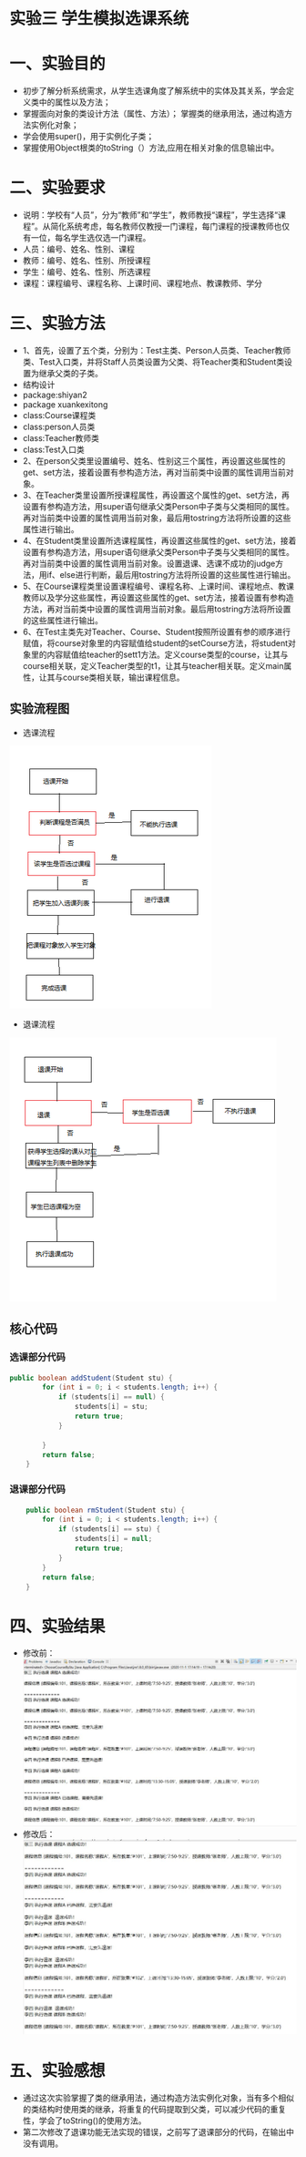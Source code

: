 # 实验三 学生模拟选课系统
# 一、实验目的 
* 初步了解分析系统需求，从学生选课角度了解系统中的实体及其关系，学会定义类中的属性以及方法； 
* 掌握面向对象的类设计方法（属性、方法）； 掌握类的继承用法，通过构造方法实例化对象； 
* 学会使用super()，用于实例化子类； 
* 掌握使用Object根类的toString（）方法,应用在相关对象的信息输出中。 
# 二、实验要求
* 说明：学校有“人员”，分为“教师”和“学生”，教师教授“课程”，学生选择“课程”。从简化系统考虑，每名教师仅教授一门课程，每门课程的授课教师也仅有一位，每名学生选仅选一门课程。
* 人员：编号、姓名、性别、课程
* 教师：编号、姓名、性别、所授课程
* 学生：编号、姓名、性别、所选课程
* 课程：课程编号、课程名称、上课时间、课程地点、教课教师、学分
# 三、实验方法
* 1、首先，设置了五个类，分别为：Test主类、Person人员类、Teacher教师类、Test入口类，并将Staff人员类设置为父类、将Teacher类和Student类设置为继承父类的子类。
* 结构设计
* package:shiyan2
* package xuankexitong
* class:Course课程类
* class:person人员类
* class:Teacher教师类
* class:Test入口类
* 2、在person父类里设置编号、姓名、性别这三个属性，再设置这些属性的get、set方法，接着设置有参构造方法，再对当前类中设置的属性调用当前对象。
* 3、在Teacher类里设置所授课程属性，再设置这个属性的get、set方法，再设置有参构造方法，用super语句继承父类Person中子类与父类相同的属性。 再对当前类中设置的属性调用当前对象，最后用tostring方法将所设置的这些属性进行输出。
* 4、在Student类里设置所选课程属性，再设置这些属性的get、set方法，接着设置有参构造方法，用super语句继承父类Person中子类与父类相同的属性。再对当前类中设置的属性调用当前对象。设置退课、选课不成功的judge方法，用if、else进行判断，最后用tostring方法将所设置的这些属性进行输出。
* 5、在Course课程类里设置课程编号、课程名称、上课时间、课程地点、教课教师以及学分这些属性，再设置这些属性的get、set方法，接着设置有参构造方法，再对当前类中设置的属性调用当前对象。最后用tostring方法将所设置的这些属性进行输出。
* 6、在Test主类先对Teacher、Course、Student按照所设置有参的顺序进行赋值，将course对象里的内容赋值给student的setCourse方法，将student对象里的内容赋值给teacher的sett1方法。定义course类型的course，让其与course相关联，定义Teacher类型的t1，让其与teacher相关联。定义main属性，让其与course类相关联，输出课程信息。 

## 实验流程图
* 选课流程

![2](https://github.com/wangjianwei-eng/java2/blob/main/src/%E9%80%89%E8%AF%BE%E6%B5%81%E7%A8%8B.png)
* 退课流程

![3](https://github.com/wangjianwei-eng/java2/blob/main/src/%E9%80%80%E8%AF%BE%E6%B5%81%E7%A8%8B.png)
## 核心代码
### 选课部分代码
```java
public boolean addStudent(Student stu) {
		for (int i = 0; i < students.length; i++) {
			if (students[i] == null) {
				students[i] = stu;
				return true;
			}

		}
		return false;
	}
 ```
### 退课部分代码
```java
	public boolean rmStudent(Student stu) {
		for (int i = 0; i < students.length; i++) {
			if (students[i] == stu) {
				students[i] = null;
				return true;
			}
		}
		return false;
	}
 ```
# 四、实验结果
* 修改前：
![1](https://github.com/wangjianwei-eng/java2/blob/main/src/%E6%8D%95%E8%8E%B7.JPG)
* 修改后：
![1](https://github.com/wangjianwei-eng/java2/blob/main/src/%E6%8D%95%E8%8E%B71.JPG)
# 五、实验感想
* 通过这次实验掌握了类的继承用法，通过构造方法实例化对象，当有多个相似的类结构时使用类的继承，将重复的代码提取到父类，可以减少代码的重复性，学会了toString()的使用方法。
* 第二次修改了退课功能无法实现的错误，之前写了退课部分的代码，在输出中没有调用。
